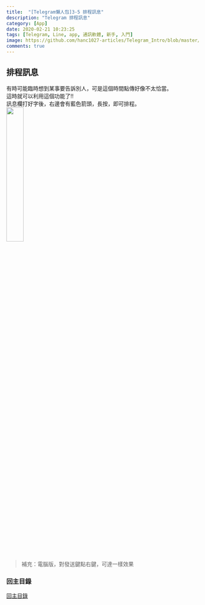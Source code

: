 ```yaml
---
title:  "[Telegram懶人包]3-5 排程訊息"
description: "Telegram 排程訊息"
category: [App]
date: 2020-02-21 10:23:25
tags: [Telegram, Line, app, 通訊軟體, 新手, 入門]
image: https://github.com/hanc1027-articles/Telegram_Intro/blob/master/Ep2%E7%A7%81%E8%A8%8A%E7%AF%87/assets/3_5_time_message.gif?raw=true
comments: true
---
```

## 排程訊息
有時可能臨時想到某事要告訴別人，可是這個時間點傳好像不太恰當。  
這時就可以利用這個功能了!!  
訊息欄打好字後，右邊會有藍色箭頭，長按，即可排程。  
<img src="https://github.com/hanc1027-articles/Telegram_Intro/blob/master/Ep2%E7%A7%81%E8%A8%8A%E7%AF%87/assets/3_5_time_message.gif?raw=true" width="30%" /> <br>

> 補充：電腦版，對發送鍵點右鍵，可達一樣效果

### 回主目錄
[回主目錄](../2020-04-29-telegram新手懶人包)